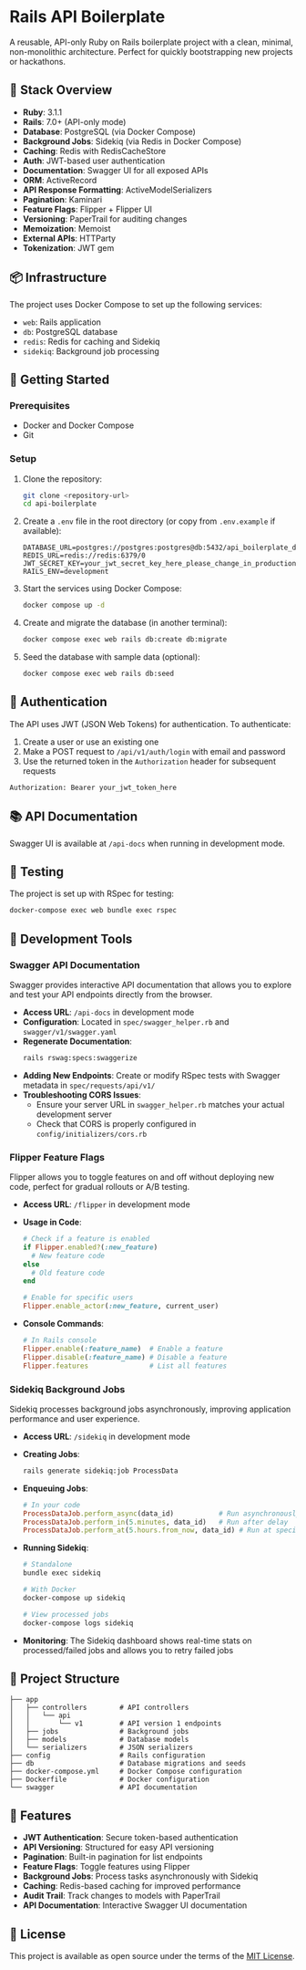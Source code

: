 # Rails API Boilerplate

A reusable, API-only Ruby on Rails boilerplate project with a clean, minimal, non-monolithic architecture. Perfect for quickly bootstrapping new projects or hackathons.

## 🧱 Stack Overview

- **Ruby**: 3.1.1
- **Rails**: 7.0+ (API-only mode)
- **Database**: PostgreSQL (via Docker Compose)
- **Background Jobs**: Sidekiq (via Redis in Docker Compose)
- **Caching**: Redis with RedisCacheStore
- **Auth**: JWT-based user authentication
- **Documentation**: Swagger UI for all exposed APIs
- **ORM**: ActiveRecord
- **API Response Formatting**: ActiveModelSerializers
- **Pagination**: Kaminari
- **Feature Flags**: Flipper + Flipper UI
- **Versioning**: PaperTrail for auditing changes
- **Memoization**: Memoist
- **External APIs**: HTTParty
- **Tokenization**: JWT gem

## 📦 Infrastructure

The project uses Docker Compose to set up the following services:

- `web`: Rails application
- `db`: PostgreSQL database
- `redis`: Redis for caching and Sidekiq
- `sidekiq`: Background job processing

## 🚀 Getting Started

### Prerequisites

- Docker and Docker Compose
- Git

### Setup

1. Clone the repository:

   ```bash
   git clone <repository-url>
   cd api-boilerplate
   ```

2. Create a `.env` file in the root directory (or copy from `.env.example` if available):

   ```
   DATABASE_URL=postgres://postgres:postgres@db:5432/api_boilerplate_development
   REDIS_URL=redis://redis:6379/0
   JWT_SECRET_KEY=your_jwt_secret_key_here_please_change_in_production
   RAILS_ENV=development
   ```

3. Start the services using Docker Compose:

   ```bash
   docker compose up -d
   ```

4. Create and migrate the database (in another terminal):

   ```bash
   docker compose exec web rails db:create db:migrate
   ```

5. Seed the database with sample data (optional):
   ```bash
   docker compose exec web rails db:seed
   ```

## 🔐 Authentication

The API uses JWT (JSON Web Tokens) for authentication. To authenticate:

1. Create a user or use an existing one
2. Make a POST request to `/api/v1/auth/login` with email and password
3. Use the returned token in the `Authorization` header for subsequent requests

```
Authorization: Bearer your_jwt_token_here
```

## 📚 API Documentation

Swagger UI is available at `/api-docs` when running in development mode.

## 🧪 Testing

The project is set up with RSpec for testing:

```bash
docker-compose exec web bundle exec rspec
```

## 🔧 Development Tools

### Swagger API Documentation

Swagger provides interactive API documentation that allows you to explore and test your API endpoints directly from the browser.

- **Access URL**: `/api-docs` in development mode
- **Configuration**: Located in `spec/swagger_helper.rb` and `swagger/v1/swagger.yaml`
- **Regenerate Documentation**:
  ```bash
  rails rswag:specs:swaggerize
  ```
- **Adding New Endpoints**: Create or modify RSpec tests with Swagger metadata in `spec/requests/api/v1/`
- **Troubleshooting CORS Issues**:
  - Ensure your server URL in `swagger_helper.rb` matches your actual development server
  - Check that CORS is properly configured in `config/initializers/cors.rb`

### Flipper Feature Flags

Flipper allows you to toggle features on and off without deploying new code, perfect for gradual rollouts or A/B testing.

- **Access URL**: `/flipper` in development mode
- **Usage in Code**:

  ```ruby
  # Check if a feature is enabled
  if Flipper.enabled?(:new_feature)
    # New feature code
  else
    # Old feature code
  end

  # Enable for specific users
  Flipper.enable_actor(:new_feature, current_user)
  ```

- **Console Commands**:
  ```ruby
  # In Rails console
  Flipper.enable(:feature_name)  # Enable a feature
  Flipper.disable(:feature_name) # Disable a feature
  Flipper.features               # List all features
  ```

### Sidekiq Background Jobs

Sidekiq processes background jobs asynchronously, improving application performance and user experience.

- **Access URL**: `/sidekiq` in development mode
- **Creating Jobs**:
  ```bash
  rails generate sidekiq:job ProcessData
  ```
- **Enqueuing Jobs**:
  ```ruby
  # In your code
  ProcessDataJob.perform_async(data_id)           # Run asynchronously
  ProcessDataJob.perform_in(5.minutes, data_id)   # Run after delay
  ProcessDataJob.perform_at(5.hours.from_now, data_id) # Run at specific time
  ```
- **Running Sidekiq**:

  ```bash
  # Standalone
  bundle exec sidekiq

  # With Docker
  docker-compose up sidekiq

  # View processed jobs
  docker-compose logs sidekiq
  ```

- **Monitoring**: The Sidekiq dashboard shows real-time stats on processed/failed jobs and allows you to retry failed jobs

## 📁 Project Structure

```
├── app
│   ├── controllers        # API controllers
│   │   └── api
│   │       └── v1         # API version 1 endpoints
│   ├── jobs               # Background jobs
│   ├── models             # Database models
│   └── serializers        # JSON serializers
├── config                 # Rails configuration
├── db                     # Database migrations and seeds
├── docker-compose.yml     # Docker Compose configuration
├── Dockerfile             # Docker configuration
└── swagger                # API documentation
```

## 🎯 Features

- **JWT Authentication**: Secure token-based authentication
- **API Versioning**: Structured for easy API versioning
- **Pagination**: Built-in pagination for list endpoints
- **Feature Flags**: Toggle features using Flipper
- **Background Jobs**: Process tasks asynchronously with Sidekiq
- **Caching**: Redis-based caching for improved performance
- **Audit Trail**: Track changes to models with PaperTrail
- **API Documentation**: Interactive Swagger UI documentation

## 📝 License

This project is available as open source under the terms of the [MIT License](LICENSE).
